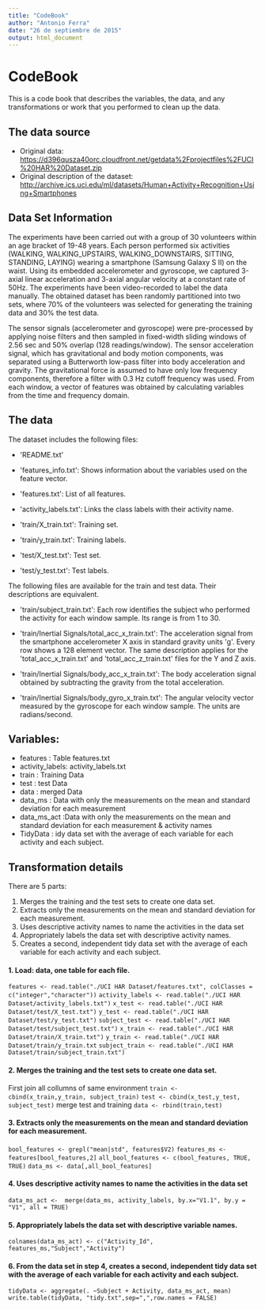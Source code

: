```yaml
---
title: "CodeBook"
author: "Antonio Ferra"
date: "26 de septiembre de 2015"
output: html_document
---
```


# CodeBook

This is a code book that describes the variables, the data, and any transformations or work that you performed to clean up the data.

## The data source

* Original data: https://d396qusza40orc.cloudfront.net/getdata%2Fprojectfiles%2FUCI%20HAR%20Dataset.zip
* Original description of the dataset: http://archive.ics.uci.edu/ml/datasets/Human+Activity+Recognition+Using+Smartphones

## Data Set Information

The experiments have been carried out with a group of 30 volunteers within an age bracket of 19-48 years. Each person performed six activities (WALKING, WALKING_UPSTAIRS, WALKING_DOWNSTAIRS, SITTING, STANDING, LAYING) wearing a smartphone (Samsung Galaxy S II) on the waist. Using its embedded accelerometer and gyroscope, we captured 3-axial linear acceleration and 3-axial angular velocity at a constant rate of 50Hz. The experiments have been video-recorded to label the data manually. The obtained dataset has been randomly partitioned into two sets, where 70% of the volunteers was selected for generating the training data and 30% the test data.

The sensor signals (accelerometer and gyroscope) were pre-processed by applying noise filters and then sampled in fixed-width sliding windows of 2.56 sec and 50% overlap (128 readings/window). The sensor acceleration signal, which has gravitational and body motion components, was separated using a Butterworth low-pass filter into body acceleration and gravity. The gravitational force is assumed to have only low frequency components, therefore a filter with 0.3 Hz cutoff frequency was used. From each window, a vector of features was obtained by calculating variables from the time and frequency domain.

## The data

The dataset includes the following files:

- 'README.txt'

- 'features_info.txt': Shows information about the variables used on the feature vector.

- 'features.txt': List of all features.

- 'activity_labels.txt': Links the class labels with their activity name.

- 'train/X_train.txt': Training set.

- 'train/y_train.txt': Training labels.

- 'test/X_test.txt': Test set.

- 'test/y_test.txt': Test labels.

The following files are available for the train and test data. Their descriptions are equivalent.

- 'train/subject_train.txt': Each row identifies the subject who performed the activity for each window sample. Its range is from 1 to 30.

- 'train/Inertial Signals/total_acc_x_train.txt': The acceleration signal from the smartphone accelerometer X axis in standard gravity units 'g'. Every row shows a 128 element vector. The same description applies for the 'total_acc_x_train.txt' and 'total_acc_z_train.txt' files for the Y and Z axis.

- 'train/Inertial Signals/body_acc_x_train.txt': The body acceleration signal obtained by subtracting the gravity from the total acceleration.

- 'train/Inertial Signals/body_gyro_x_train.txt': The angular velocity vector measured by the gyroscope for each window sample. The units are radians/second.

##  Variables:

  * features : Table features.txt
  * activity_labels: activity_labels.txt
  * train : Training Data
  * test : test Data
  * data : merged Data
  * data_ms : Data with only the measurements on the mean and standard deviation for each measurement
  * data_ms_act :Data with only the measurements on the mean and standard deviation for each measurement & activity names
  * TidyData : idy data set with the average of each variable for each activity and each subject.
  
## Transformation details

There are 5 parts:

1. Merges the training and the test sets to create one data set.
2. Extracts only the measurements on the mean and standard deviation for each measurement.
3. Uses descriptive activity names to name the activities in the data set
4. Appropriately labels the data set with descriptive activity names.
5. Creates a second, independent tidy data set with the average of each variable for each activity and each subject.





#### 1. Load: data, one table for each file.
```features <- read.table("./UCI HAR Dataset/features.txt", colClasses = c("integer","character"))```
```activity_labels <- read.table("./UCI HAR Dataset/activity_labels.txt")```
```x_test <- read.table("./UCI HAR Dataset/test/X_test.txt")```
```y_test <- read.table("./UCI HAR Dataset/test/y_test.txt")```
```subject_test <- read.table("./UCI HAR Dataset/test/subject_test.txt")```
```x_train <- read.table("./UCI HAR Dataset/train/X_train.txt")```
```y_train <- read.table("./UCI HAR Dataset/train/y_train.txt```
```subject_train <- read.table("./UCI HAR Dataset/train/subject_train.txt")```

#### 2. Merges the training and the test sets to create one data set.
First join all collumns of same environment
```train <- cbind(x_train,y_train, subject_train)```
```test <- cbind(x_test,y_test, subject_test)```
merge test and training
```data <- rbind(train,test)```

#### 3. Extracts only the measurements on the mean and standard deviation for each measurement. 
```bool_features <- grepl("mean|std", features$V2)```
```features_ms <- features[bool_features,2]```
```all_bool_features <- c(bool_features, TRUE, TRUE)```
```data_ms <- data[,all_bool_features]```

#### 4. Uses descriptive activity names to name the activities in the data set
```data_ms_act <-  merge(data_ms, activity_labels, by.x="V1.1", by.y = "V1", all = TRUE)```

#### 5. Appropriately labels the data set with descriptive variable names. 
```colnames(data_ms_act) <- c("Activity_Id", features_ms,"Subject","Activity")```

#### 6. From the data set in step 4, creates a second, independent tidy data set with the average of each variable for each activity and each subject.
```tidyData <- aggregate(. ~Subject + Activity, data_ms_act, mean)```
```write.table(tidyData, "tidy.txt",sep=",",row.names = FALSE)```